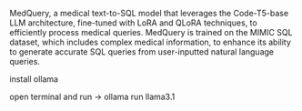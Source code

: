 MedQuery, a medical text-to-SQL model that leverages the Code-T5-base LLM architecture, fine-tuned with LoRA and QLoRA techniques, to efficiently process medical queries. MedQuery is trained on the MIMIC SQL dataset, which includes complex medical information, to enhance its ability to generate accurate SQL queries from user-inputted natural language queries.

install ollama

open terminal and run -> ollama run llama3.1
